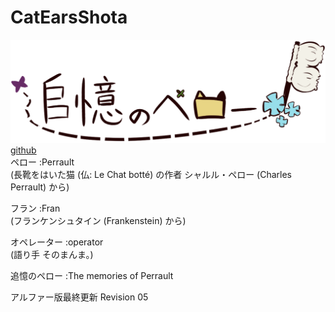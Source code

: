 # CatEarsShota

![title](./Document/LOGO.png)  
[github](https://github.com/KURO-Games/CatEarsShota.git)  
ペロー :Perrault  
(長靴をはいた猫 (仏: Le Chat botté) の作者 シャルル・ペロー (Charles Perrault) から)  
  
フラン :Fran  
(フランケンシュタイン (Frankenstein) から)  
  
オペレーター :operator  
(語り手 そのまんま。)  
  
追憶のペロー :The memories of Perrault  
  
アルファー版最終更新 Revision 05